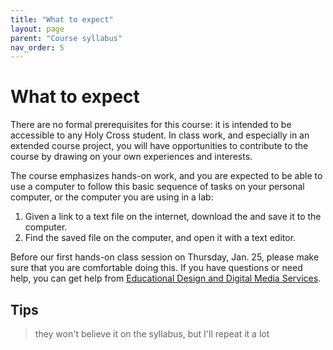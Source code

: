 ```yaml
---
title: "What to expect"
layout: page
parent: "Course syllabus"
nav_order: 5
---
```


# What to expect 

There are no formal prerequisites for this course: it is intended to be accessible to any Holy Cross student. In class work, and especially in an extended course project, you will have opportunities to contribute to the course by drawing on your own experiences and interests.

The course emphasizes hands-on work, and you are expected to be able to use a computer to follow this basic sequence of tasks on your personal computer, or the computer you are using in a lab:

1. Given a link to a text file on the internet, download the and save it to the computer.
2. Find the saved file on the computer, and open it with a text editor.


Before our first hands-on class session on Thursday, Jan. 25, please make sure that you are comfortable doing this. If you have questions or need help, you can get help from [Educational Design and Digital Media Services](https://www.holycross.edu/educational-design-and-digital-media-services).



## Tips

> they won't believe it on the syllabus, but I'll repeat it a lot





